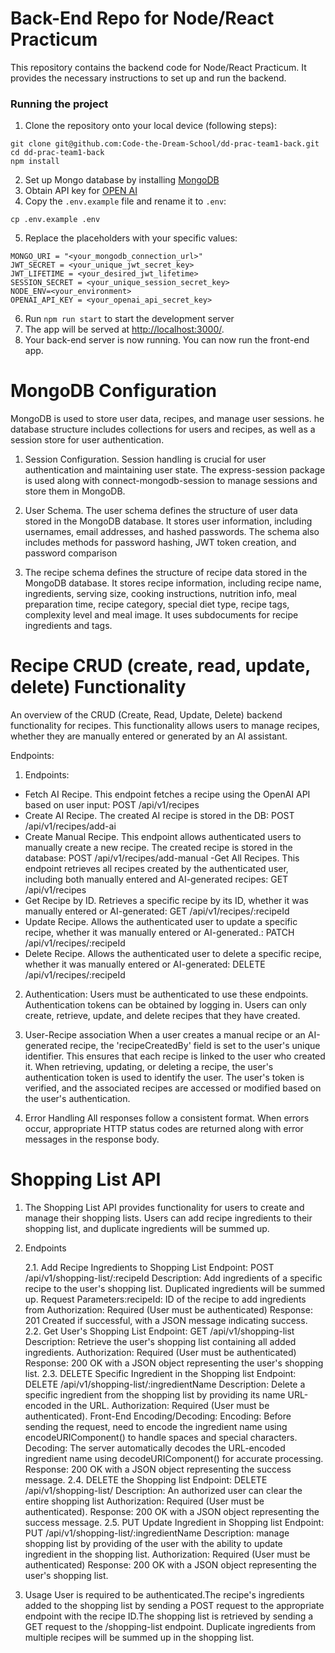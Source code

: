 # Back-End Repo for Node/React Practicum

This repository contains the backend code for Node/React Practicum. 
It provides the necessary instructions to set up and run the backend.

### Running the project

1. Clone the repository onto your local device (following steps):
```
git clone git@github.com:Code-the-Dream-School/dd-prac-team1-back.git
cd dd-prac-team1-back
npm install
```
2. Set up Mongo database by installing [MongoDB](https://www.mongodb.com/)
3. Obtain API key for [OPEN AI](https://platform.openai.com/account/api-keys)
4. Copy the `.env.example` file and rename it to `.env`: 
```
cp .env.example .env
```
5. Replace the placeholders with your specific values:

```PORT = <your_desired_port_number>
MONGO_URI = "<your_mongodb_connection_url>"
JWT_SECRET = <your_unique_jwt_secret_key>
JWT_LIFETIME = <your_desired_jwt_lifetime>
SESSION_SECRET = <your_unique_session_secret_key>
NODE_ENV=<your_environment>
OPENAI_API_KEY = <your_openai_api_secret_key>
```

6. Run `npm run start` to start the development server
7. The app will be served at <http://localhost:3000/>.
8. Your back-end server is now running. You can now run the front-end app.

# MongoDB Configuration

MongoDB is used to store user data, recipes, and manage user sessions. 
he database structure includes collections for users and recipes, as well as a session store for user authentication.

1. Session Configuration. Session handling is crucial for user authentication and maintaining user state. 
The express-session package is used along with connect-mongodb-session to manage sessions and store them in MongoDB.

2. User Schema. The user schema defines the structure of user data stored in the MongoDB database. 
It stores user information, including usernames, email addresses, and hashed passwords. 
The schema also includes methods for password hashing, JWT token creation, and password comparison

3. The recipe schema defines the structure of recipe data stored in the MongoDB database. 
It stores recipe information, including recipe name, ingredients, serving size, cooking instructions, nutrition info, meal preparation time, recipe category, special diet type, recipe tags, complexity level and meal image. 
It uses subdocuments for recipe ingredients and tags.

# Recipe CRUD (create, read, update, delete) Functionality

An overview of the CRUD (Create, Read, Update, Delete) backend functionality for recipes.
This functionality allows users to manage recipes, whether they are manually entered or generated by an AI assistant.

Endpoints: 

1. Endpoints:
- Fetch AI Recipe. This endpoint fetches a recipe using the OpenAI API based on user input:                                                     POST /api/v1/recipes
- Create AI Recipe. The created AI recipe is stored in the DB:                                                                                      POST /api/v1/recipes/add-ai
- Create Manual Recipe. This endpoint allows authenticated users to manually create a new recipe. The created recipe is stored in the database: POST /api/v1/recipes/add-manual
 -Get All Recipes. This endpoint retrieves all recipes created by the authenticated user, including both manually entered and AI-generated recipes: GET /api/v1/recipes
- Get Recipe by ID. Retrieves a specific recipe by its ID, whether it was manually entered or AI-generated:                                         GET /api/v1/recipes/:recipeId
- Update Recipe. Allows the authenticated user to update a specific recipe, whether it was manually entered or AI-generated.:                   PATCH /api/v1/recipes/:recipeId
- Delete Recipe. Allows the authenticated user to delete a specific recipe, whether it was manually entered or AI-generated:                        DELETE /api/v1/recipes/:recipeId

2. Authentication:
Users must be authenticated to use these endpoints. Authentication tokens can be obtained by logging in. Users can only create, retrieve, update, and delete recipes that they have created.

4. User-Recipe association
When a user creates a manual recipe or an AI-generated recipe, the 'recipeCreatedBy' field is set to the user's unique identifier. This ensures that each recipe is linked to the user who created it. When retrieving, updating, or deleting a recipe, the user's authentication token is used to identify the user. The user's token is verified, and the associated recipes are accessed or modified based on the user's authentication.

5. Error Handling
All responses follow a consistent format. When errors occur, appropriate HTTP status codes are returned along with error messages in the response body.

# Shopping List API

1. The Shopping List API provides functionality for users to create and manage their shopping lists. 
Users can add recipe ingredients to their shopping list, and duplicate ingredients will be summed up.

2. Endpoints    
    
    2.1. Add Recipe Ingredients to Shopping List
Endpoint: POST /api/v1/shopping-list/:recipeId
Description: Add ingredients of a specific recipe to the user's shopping list. Duplicated ingredients will be summed up.
Request Parameters:recipeId: ID of the recipe to add ingredients from
Authorization: Required (User must be authenticated)
Response: 201 Created if successful, with a JSON message indicating success.    
    2.2. Get User's Shopping List
Endpoint: GET /api/v1/shopping-list
Description: Retrieve the user's shopping list containing all added ingredients.
Authorization: Required (User must be authenticated)
Response: 200 OK with a JSON object representing the user's shopping list.
        2.3. DELETE Specific Ingredient in the Shopping list
Endpoint: DELETE /api/v1/shopping-list/:ingredientName
Description: Delete a specific ingredient from the shopping list by providing its name URL-encoded in the URL.
Authorization: Required (User must be authenticated). 
    Front-End Encoding/Decoding: Encoding: Before sending the request, need to encode the ingredient name using encodeURIComponent() to handle      spaces and special characters. Decoding: The server automatically decodes the URL-encoded ingredient name using decodeURIComponent() for    accurate processing.
Response: 200 OK with a JSON object representing the success message.
    2.4. DELETE the Shopping list
Endpoint: DELETE /api/v1/shopping-list/
Description: An authorized user can clear the entire shopping list
Authorization: Required (User must be authenticated). 
Response: 200 OK with a JSON object representing the success message.
    2.5. PUT Update Ingredient in Shopping list
Endpoint: PUT /api/v1/shopping-list/:ingredientName
Description: manage shopping list by providing of the user with the ability to update ingredient in the shopping list.
Authorization: Required (User must be authenticated)
Response: 200 OK with a JSON object representing the user's shopping list.

3. Usage
User is required to be authenticated.The recipe's ingredients added to the shopping list by sending a POST request to the appropriate endpoint with the recipe ID.The shopping list is retrieved by sending a GET request to the /shopping-list endpoint.
Duplicate ingredients from multiple recipes will be summed up in the shopping list.